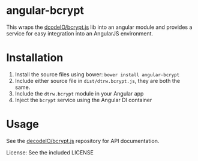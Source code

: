 angular-bcrypt
===

This wraps the [dcodeIO/bcrypt.js](https://github.com/dcodeIO/bcrypt.js) lib into an angular module
and provides a service for easy integration into an AngularJS environment.


Installation
===

1. Install the source files using bower: `bower install angular-bcrypt`
2. Include either source file in `dist/dtrw.bcrypt.js`, they are both the same.
3. Include the `dtrw.bcrypt` module in your Angular app
4. Inject the `bcrypt` service using the Angular DI container


Usage
===

See the [decodeIO/bcrypt.js](https://github.com/dcodeIO/bcrypt.js) repository for
API documentation.

License: See the included LICENSE
